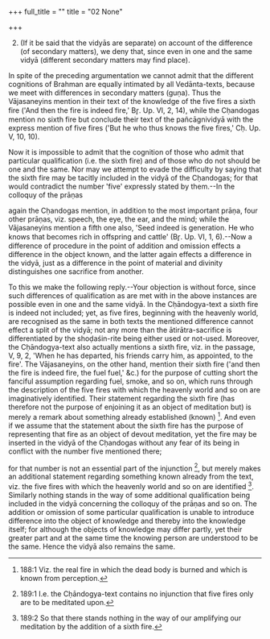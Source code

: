 +++
full_title = ""
title = "02 None"

+++


2. (If it be said that the vidyās are separate) on account of the difference (of secondary matters), we deny that, since even in one and the same vidyā (different secondary matters may find place).

In spite of the preceding argumentation we cannot admit that the different cognitions of Brahman are equally intimated by all Vedānta-texts, because we meet with differences in secondary matters (guṇa). Thus the Vājasaneyins mention in their text of the knowledge of the five fires a sixth fire ('And then the fire is indeed fire,' Br̥. Up. VI, 2, 14), while the Cḥandogas mention no sixth fire but conclude their text of the pañcāgnividyā with the express mention of five fires ('But he who thus knows the five fires,' Cḥ. Up. V, 10, 10).

Now it is impossible to admit that the cognition of those who admit that particular qualification (i.e. the sixth fire) and of those who do not should be one and the same. Nor may we attempt to evade the difficulty by saying that the sixth fire may be tacitly included in the vidyā of the Cḥandogas; for that would contradict the number 'five' expressly stated by them.--In the colloquy of the prāṇas

again the Cḥandogas mention, in addition to the most important prāṇa, four other prāṇas, viz. speech, the eye, the ear, and the mind; while the Vājasaneyins mention a fifth one also, 'Seed indeed is generation. He who knows that becomes rich in offspring and cattle' (Br̥. Up. VI, 1, 6).--Now a difference of procedure in the point of addition and omission effects a difference in the object known, and the latter again effects a difference in the vidyā, just as a difference in the point of material and divinity distinguishes one sacrifice from another.

To this we make the following reply.--Your objection is without force, since such differences of qualification as are met with in the above instances are possible even in one and the same vidyā. In the Cḥāndogya-text a sixth fire is indeed not included; yet, as five fires, beginning with the heavenly world, are recognised as the same in both texts the mentioned difference cannot effect a split of the vidyā; not any more than the ātirātra-sacrifice is differentiated by the shoḍaśin-rite being either used or not-used. Moreover, the Cḥāndogya-text also actually mentions a sixth fire, viz. in the passage, V, 9, 2, 'When he has departed, his friends carry him, as appointed, to the fire'. The Vājasaneyins, on the other hand, mention their sixth fire ('and then the fire is indeed fire, the fuel fuel,' &c.) for the purpose of cutting short the fanciful assumption regarding fuel, smoke, and so on, which runs through the description of the five fires with which the heavenly world and so on are imaginatively identified. Their statement regarding the sixth fire (has therefore not the purpose of enjoining it as an object of meditation but) is merely a remark about something already established (known) [^fn_125]. And even if we assume that the statement about the sixth fire has the purpose of representing that fire as an object of devout meditation, yet the fire may be inserted in the vidyā of the Cḥandogas without any fear of its being in conflict with the number five mentioned there;

[^fn_125]: 188:1 Viz. the real fire in which the dead body is burned and which is known from perception.

for that number is not an essential part of the injunction [^fn_126], but merely makes an additional statement regarding something known already from the text, viz. the five fires with which the heavenly world and so on are identified [^fn_127]. Similarly nothing stands in the way of some additional qualification being included in the vidyā concerning the colloquy of the prāṇas and so on. The addition or omission of some particular qualification is unable to introduce difference into the object of knowledge and thereby into the knowledge itself; for although the objects of knowledge may differ partly, yet their greater part and at the same time the knowing person are understood to be the same. Hence the vidyā also remains the same.

[^fn_126]: 189:1 I.e. the Cḥāndogya-text contains no injunction that five fires only are to be meditated upon.

[^fn_127]: 189:2 So that there stands nothing in the way of our amplifying our meditation by the addition of a sixth fire.

